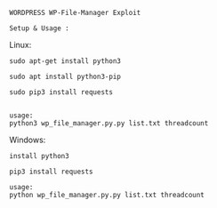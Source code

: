 ```
WORDPRESS WP-File-Manager Exploit
```

```
Setup & Usage : 
```

Linux:
```
sudo apt-get install python3

sudo apt install python3-pip

sudo pip3 install requests


usage:
python3 wp_file_manager.py.py list.txt threadcount
```

Windows:
```
install python3

pip3 install requests
```

```
usage:
python wp_file_manager.py.py list.txt threadcount
```

